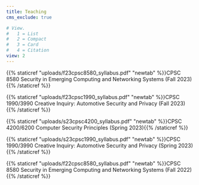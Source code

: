 ```yaml
---
title: Teaching
cms_exclude: true

# View.
#   1 = List
#   2 = Compact
#   3 = Card
#   4 = Citation
view: 2
---
```

{{% staticref "uploads/f23cpsc8580_syllabus.pdf" "newtab" %}}CPSC 8580 Security in Emerging Computing and Networking Systems (Fall 2023){{% /staticref %}}

{{% staticref "uploads/f23cpsc1990_syllabus.pdf" "newtab" %}}CPSC 1990/3990 Creative Inquiry: Automotive Security and Privacy (Fall 2023){{% /staticref %}}

{{% staticref "uploads/s23cpsc4200_syllabus.pdf" "newtab" %}}CPSC 4200/6200 Computer Security Principles (Spring 2023){{% /staticref %}}

{{% staticref "uploads/s23cpsc1990_syllabus.pdf" "newtab" %}}CPSC 1990/3990 Creative Inquiry: Automotive Security and Privacy (Spring 2023){{% /staticref %}}

{{% staticref "uploads/f22cpsc8580_syllabus.pdf" "newtab" %}}CPSC 8580 Security in Emerging Computing and Networking Systems (Fall 2022){{% /staticref %}}